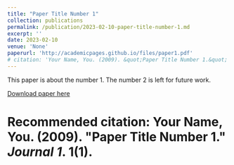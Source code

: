 ```yaml
---
title: "Paper Title Number 1"
collection: publications
permalink: /publication/2023-02-10-paper-title-number-1.md
excerpt: ''
date: 2023-02-10
venue: 'None'
paperurl: 'http://academicpages.github.io/files/paper1.pdf'
# citation: 'Your Name, You. (2009). &quot;Paper Title Number 1.&quot; <i>Journal 1</i>. 1(1).'
---
```

This paper is about the number 1. The number 2 is left for future work.

[Download paper here](xxx)

# Recommended citation: Your Name, You. (2009). "Paper Title Number 1." <i>Journal 1</i>. 1(1).

